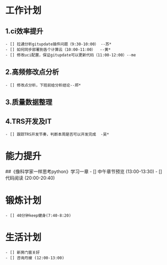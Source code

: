 # 工作计划
## 1.ci效率提升
	- [] 拉通分析gitupdate插件问题（9:30-10:00） --苏*
	- [] 如何同步部署到各个计算云（10:00-11:00）  --黄*
	- [] 修改uci配置，保证gitupdate可以更新代码（11:00-12:00）--me
## 2.高频修改点分析
	- [] 修改点分析，下班前给分析结论--郑*
## 3.质量数据整理
## 4.TRS开发及IT
	- [] 跟踪TRS开发节奏，判断本周是否可以开发完成  -吴*


# 能力提升
##《像科学家一样思考python》学习一章
	- [] 中午章节预览 (13:00-13:30)
	- [] 代码阅读 (20:00-20:40)

	
# 锻炼计划
    - [] 40分钟keep健身(7:40-8:20)


# 生活计划
	- [] 新房门窗关好 
    - [] 咨询月嫂 (12:00-13:00)